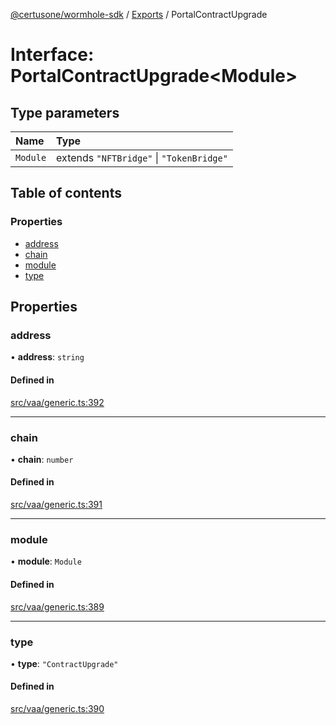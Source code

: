 [@certusone/wormhole-sdk](../README.md) / [Exports](../modules.md) / PortalContractUpgrade

# Interface: PortalContractUpgrade<Module\>

## Type parameters

| Name | Type |
| :------ | :------ |
| `Module` | extends ``"NFTBridge"`` \| ``"TokenBridge"`` |

## Table of contents

### Properties

- [address](PortalContractUpgrade.md#address)
- [chain](PortalContractUpgrade.md#chain)
- [module](PortalContractUpgrade.md#module)
- [type](PortalContractUpgrade.md#type)

## Properties

### address

• **address**: `string`

#### Defined in

[src/vaa/generic.ts:392](https://github.com/wormhole-foundation/wormhole/blob/7bc96a1e/sdk/js/src/vaa/generic.ts#L392)

___

### chain

• **chain**: `number`

#### Defined in

[src/vaa/generic.ts:391](https://github.com/wormhole-foundation/wormhole/blob/7bc96a1e/sdk/js/src/vaa/generic.ts#L391)

___

### module

• **module**: `Module`

#### Defined in

[src/vaa/generic.ts:389](https://github.com/wormhole-foundation/wormhole/blob/7bc96a1e/sdk/js/src/vaa/generic.ts#L389)

___

### type

• **type**: ``"ContractUpgrade"``

#### Defined in

[src/vaa/generic.ts:390](https://github.com/wormhole-foundation/wormhole/blob/7bc96a1e/sdk/js/src/vaa/generic.ts#L390)
